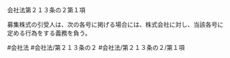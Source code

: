 会社法第２１３条の２第１項

募集株式の引受人は、次の各号に掲げる場合には、株式会社に対し、当該各号に定める行為をする義務を負う。

#会社法
#会社法/第２１３条の２
#会社法/第２１３条の２/第１項
